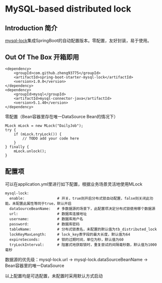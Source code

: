 # MySQL-based distributed lock

## Introduction 简介

[mysql-lock](https://github.com/zheng93775/mysql-lock/)集成SpringBoot的自动配置版本。零配置，友好封装，易于使用。

## Out Of The Box 开箱即用
```
<dependency>
    <groupId>com.github.zheng93775</groupId>
    <artifactId>spring-boot-starter-mysql-lock</artifactId>
    <version>1.0.0</version>
</dependency>
<dependency>
    <groupId>mysql</groupId>
    <artifactId>mysql-connector-java</artifactId>
    <version>5.1.40</version>
</dependency>
```
零配置（Bean容器里存在唯一DataSource Bean的情况下）
```
MLock mLock = new MLock("DailyJob");
try {
    if (mLock.tryLock()) {
        // TODO add your code here
    }
} finally {
    mLock.unlock();
}
```

## 配置项

可以在application.yml里进行如下配置，根据业务场景灵活地使用MLock

```
mysql-lock:
  enable:               # 开关，true则开启分布式锁自动配置，false则关闭此功能。未配置此属性等同于true，默认开启
  dataSourceBeanName:   # 多数据源的场景下，此配置项决定分布式锁使用哪个数据源
  url:                  # 数据库连接地址
  username:             # 数据库用户名
  password:             # 数据库密码
  tableName:            # 分布式锁表名，未配置的默认值为tb_distributed_lock
  lockKeyMaxLength:     # lock_key表字段的最大长度，默认值为64
  expireSeconds:        # 锁的过期时间，单位为秒，默认值为60
  tryLockInterval:      # 阻塞式地获取锁时，重复尝试的间隔毫秒数，默认值为1000毫秒
```

数据源的优先级：mysql-lock.url -> mysql-lock.dataSourceBeanName -> Bean容器里的唯一DataSource

以上配置均是可选配置，未配置时采用默认方式启动